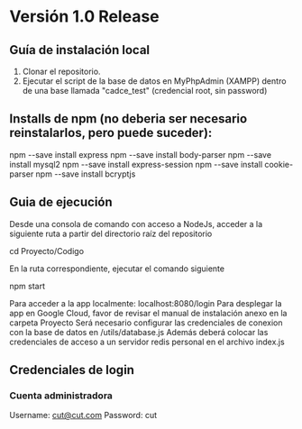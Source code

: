 # Versión 1.0 Release 

## Guía de instalación local 

1) Clonar el repositorio. 
2) Ejecutar el script de la base de datos en MyPhpAdmin (XAMPP) dentro de una base llamada "cadce_test" (credencial root, sin password)

## Installs de npm (no deberia ser necesario reinstalarlos, pero puede suceder):
npm --save install express
npm --save install body-parser
npm --save install mysql2
npm --save install express-session
npm --save install cookie-parser
npm --save install bcryptjs


## Guia de ejecución
Desde una consola de comando con acceso a NodeJs, acceder a la siguiente ruta a partir del directorio raíz del repositorio

cd Proyecto/Codigo

En la ruta correspondiente, ejecutar el comando siguiente

npm start

Para acceder a la app localmente: localhost:8080/login
Para desplegar la app en Google Cloud, favor de revisar el manual de instalación anexo en la carpeta Proyecto 
Será necesario configurar las credenciales de conexion con la base de datos en /utils/database.js
Además deberá colocar las credenciales de acceso a un servidor redis personal en el archivo index.js

## Credenciales de login

### Cuenta administradora
Username: cut@cut.com
Password: cut


